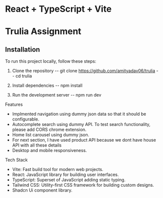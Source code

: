 # React + TypeScript + Vite

# Trulia Assignment #

## Installation ##
To run this project locally, follow these steps:

1. Clone the repository
-- git clone https://github.com/amityadav06/trulia
-- cd trulia

2. Install dependencies
-- npm install

3. Run the development server
-- npm run dev

Features
- Implmented navigation using dummy json data so that it should be configurable.
- Autocomplete search using dummy API. To test search functionality, please add
  CORS chrome extension.
- Home list carousel using dummy json.
- For next section, I have used product API because we dont have house API with all these details
- Desktop and mobile responsiveness.

Tech Stack
- Vite: Fast build tool for modern web projects.
- React: JavaScript library for building user interfaces.
- TypeScript: Superset of JavaScript adding static typing.
- Tailwind CSS: Utility-first CSS framework for building custom designs.
- Shadcn Ui component library.